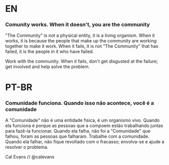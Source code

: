 # EN

### Comunity works. When it doesn't, you are the community

"The Community" is not a physical entity, it is a living organism. When it works, it is because the people that make up the community
are working together to make it work. When it fails, it is not "The Community" that has failed, it is the people in it who have 
failed.

Work with the community. When it fails, don't get disgusted at the failure; get involved and help solve the problem.


# PT-BR

### Comunidade funciona. Quando  isso não acontece, você é a comunidade

A "Comunidade" não é uma entidade fisica, é um organismo vivo. Quando ela funciona é porque as pessoas que a compoem estão trabalhando juntas para 
fazê-la funcionar. Quando ela falha, não foi a "Comunidade" que falhou, foram as pessoas que falharam.
Trabalhe com a comunidade. Quando ela falhar, não fique revoltado com o fracasso; envolva-se e ajude a resolver o problema.

Cal Evans // @calevans

